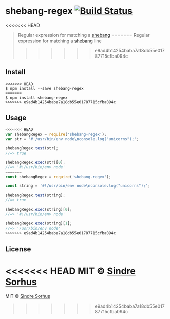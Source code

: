# shebang-regex [![Build Status](https://travis-ci.org/sindresorhus/shebang-regex.svg?branch=master)](https://travis-ci.org/sindresorhus/shebang-regex)

<<<<<<< HEAD
> Regular expression for matching a [shebang](https://en.wikipedia.org/wiki/Shebang_(Unix))
=======
> Regular expression for matching a [shebang](https://en.wikipedia.org/wiki/Shebang_(Unix)) line
>>>>>>> e9ad4b14254baba7a18db55e01787715cfba094c


## Install

```
<<<<<<< HEAD
$ npm install --save shebang-regex
=======
$ npm install shebang-regex
>>>>>>> e9ad4b14254baba7a18db55e01787715cfba094c
```


## Usage

```js
<<<<<<< HEAD
var shebangRegex = require('shebang-regex');
var str = '#!/usr/bin/env node\nconsole.log("unicorns");';

shebangRegex.test(str);
//=> true

shebangRegex.exec(str)[0];
//=> '#!/usr/bin/env node'
=======
const shebangRegex = require('shebang-regex');

const string = '#!/usr/bin/env node\nconsole.log("unicorns");';

shebangRegex.test(string);
//=> true

shebangRegex.exec(string)[0];
//=> '#!/usr/bin/env node'

shebangRegex.exec(string)[1];
//=> '/usr/bin/env node'
>>>>>>> e9ad4b14254baba7a18db55e01787715cfba094c
```


## License

<<<<<<< HEAD
MIT © [Sindre Sorhus](http://sindresorhus.com)
=======
MIT © [Sindre Sorhus](https://sindresorhus.com)
>>>>>>> e9ad4b14254baba7a18db55e01787715cfba094c
